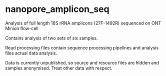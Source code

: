 # nanopore_amplicon_seq
Analysis of full length 16S rRNA amplicons (27F-1492R) sequenced on ONT Minion flow-cell

Contains analysis of two sets of six samples.

Read processing files contain sequence processing pipelines and analysis files actual data analysis.

Data is currently unpublished, so source and resource files are hidden and samples anonymised. Treat other data with respect. 


